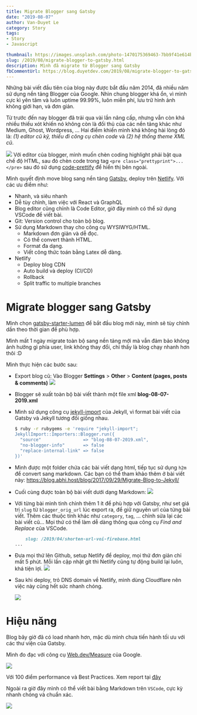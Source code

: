 ```yaml
---
title: Migrate Blogger sang Gatsby
date: "2019-08-07"
author: Van-Duyet Le
category: Story
tags:
- Story
- Javascript

thumbnail: https://images.unsplash.com/photo-1470175369463-7bb9f41e614b?ixlib=rb-1.2.1&ixid=eyJhcHBfaWQiOjEyMDd9&auto=format&fit=crop&w=1652&q=80
slug: /2019/08/migrate-blogger-to-gatsby.html
description: Mình đã migrate từ Blogger sang Gatsby
fbCommentUrl: https://blog.duyetdev.com/2019/08/migrate-blogger-to-gatsby.html
---
```


Những bài viết đầu tiên của blog này được bắt đầu năm 2014, đã nhiều năm sử dụng nền tảng Blogger của Google.
Nhìn chung blogger khá ổn, vì mình cực kì yên tâm và luôn uptime 99.99%, luôn miễn phí, lưu trữ hình ảnh không giới hạn, và đơn giản. 

Từ trước đến nay blogger đã trải qua vài lần nâng cấp, nhưng vẫn còn khá nhiều thiếu xót khiến nó không còn là đối thủ của các nền tảng khác như Medium, Ghost, Wordpress, ... Hai điểm khiến mình khá không hài lòng đó là: *(1) editor cũ kỹ, thiếu đi công cụ chèn code* và *(2) hệ thống theme XML cũ*.


![](/media/2019/blogger_old_editor.png)
Với editor của blogger, mình muốn chèn coding highlight phải bật qua chế độ HTML, sau đó chèn code trong tag `<pre class="prettyprint">...</pre>` sau đó sử dụng [code-prettify](https://github.com/google/code-prettify) để hiển thị bên ngoài.


Mình quyết định move blog sang nền tảng [Gatsby](https://gatsbyjs.org), deploy trên [Netlify](https://www.netlify.com). Với các ưu điểm như:
- Nhanh, và siêu nhanh
- Dễ tùy chỉnh, làm việc với React và GraphQL
- Blog editor cũng chỉnh là Code Editor, giờ đây mình có thể sử dụng VSCode để viết bài.
- Git: Version control cho toàn bộ blog.
- Sử dụng Markdown thay cho công cụ WYSIWYG/HTML.
    + Markdown đơn giản và dễ đọc.
    + Có thể convert thành HTML.
    + Format đa dạng.
    + Viết công thức toán bằng Latex dễ dàng.
- Netlify
    + Deploy blog CDN
    + Auto build và deploy (CI/CD)
    + Rollback
    + Split traffic to multiple branches

# Migrate blogger sang Gatsby

Mình chọn [gatsby-starter-lumen](https://github.com/alxshelepenok/gatsby-starter-lumen) để bắt đầu blog mới này, mình sẽ tùy chỉnh dần theo thời gian để phù hợp. 

Mình mất 1 ngày migrate toàn bộ sang nền tảng mới mà vẫn đảm bảo không ảnh hưởng gì phía user, link không thay đổi, chỉ thấy là blog chạy nhanh hơn thôi :D 

Mình thực hiện các bước sau: 

- Export blog cũ: Vào Blogger **Settings** > **Other** > **Content (pages, posts & comments)**
    ![](/media/2019/blogger_export.png)

- Blogger sẽ xuất toàn bộ bài viết thành một file xml **blog-08-07-2019.xml**

- Mình sử dụng công cụ [jekyll-import](https://import.jekyllrb.com/docs/blogger/) của Jekyll, vì format bài viết của Gatsby và Jekyll tương đối giống nhau.
    ```bash
    $ ruby -r rubygems -e 'require "jekyll-import";
    JekyllImport::Importers::Blogger.run({
      "source"                => "blog-08-07-2019.xml",
      "no-blogger-info"       => false
      "replace-internal-link" => false
    })'
    ```

- Mình được một folder chứa các bài viết dạng html, tiếp tục sử dụng `h2m` để convert sang markdown. Các bạn có thể tham khảo thêm ở bài viết này: https://blog.abhi.host/blog/2017/09/29/Migrate-Blog-to-Jekyll/

- Cuối cùng được toàn bộ bài viết dưới dạng Markdown: 
    ![](/media/2019/blogger_export_md.png)

- Với từng bài mình tinh chỉnh thêm 1 ít để phù hợp với Gatsby, như set giá trị `slug` từ `blogger_orig_url` lúc export ra, để giữ nguyên url của từng bài viết. Thêm các thuộc tính khác như `category`, `tag`, ... chỉnh sửa lại các bài viết cũ... Mọi thứ có thể làm dễ dàng thông qua công cụ *Find and Replace* của VSCode.
    ```markdown
        slug: /2019/04/shorten-url-voi-firebase.html
    ...
    ```

- Đưa mọi thứ lên Github, setup Netlify để deploy, mọi thứ đơn giản chỉ mất 5 phút. Mỗi lần cập nhật git thì Netlify cũng tự động build lại luôn, khá tiện lợi. 
    ![](/media/2019/blogger_setup_netlify.png)

- Sau khi deploy, trỏ DNS domain về Netlify, mình dùng Cloudflare nên việc này cũng hết sức nhanh chóng.

    ![](/media/2019/new_blog_gatsby.png)

# Hiệu năng

Blog bây giờ đã có load nhanh hơn, mặc dù mình chưa tiến hành tối ưu với các thư viện của Gatsby. 

Mình đo đạc với công cụ [Web.dev/Measure](https://web.dev/measure) của Google.

![](/media/2019/new_blog_perf.png)

Với 100 điểm performance và Best Practices. Xem report tại [đây](https://lighthouse-dot-webdotdevsite.appspot.com/lh/html?url=https://duyet.netlify.com#performance)


Ngoài ra giờ đây mình có thể viết bài bằng Markdown trên `VSCode`, cực kỳ nhanh chóng và chuẩn xác.

![](/media/2019/new_editor_vscode.png)

